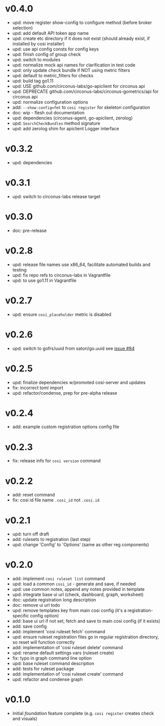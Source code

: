 # v0.4.0

* upd: move register show-config to configure method (before broker selection)
* upd: add default API token app name
* upd: create etc directory if it does not exist (should already exist, if installed by cosi installer)
* upd: use api config consts for config keys
* upd: finish config of group check
* upd: switch to modules
* upd: normalize mock api names for clarification in test code
* upd: only update check bundle if NOT using metric filters
* upd: default to metric_filters for checks
* upd: build tag go1.11
* upd: USE github.com/circonus-labs/go-apiclient for circonus api
* upd: DEPRECATE github.com/circonus-labs/circonus-gometrics/api for circonus api
* upd: normalize configuration options
* add: `--show-config=fmt` to `cosi register` for skeleton configuration
* doc: wip - flesh out documentation
* upd: dependencies (circonus-agent, go-apiclient, zerolog)
* upd: `SearchCheckBundles` method signature
* upd: add zerolog shim for apiclient Logger interface

# v0.3.2

* upd: dependencies

# v0.3.1

* upd: switch to circonus-labs release target

# v0.3.0

* doc: pre-release

# v0.2.8

* upd: release file names use x86_64, facilitate automated builds and testing
* upd: fix repo refs to circonus-labs in Vagrantfile
* upd: to use go1.11 in Vagrantfile

# v0.2.7

* upd: ensure `cosi_placeholder` metric is disabled

# v0.2.6

* upd: switch to gofrs/uuid from satori/go.uuid see [issue #84](https://github.com/satori/go.uuid/issues/84)

# v0.2.5

* upd: finalize dependencies w/promoted cosi-server and updates
* fix: incorrect toml import
* upd: refactor/condense, prep for pre-alpha release

# v0.2.4

* add: example custom registration options config file

# v0.2.3

* fix: release info for `cosi version` command

# v0.2.2

* add: reset command
* fix: cosi id file name `.cosi_id` not `.cosi.id`

# v0.2.1

* upd: turn off draft
* add: rulesets to registration (last step)
* upd: change 'Config' to 'Options' (same as other reg components)

# v0.2.0

* add: implement `cosi ruleset list` command
* upd: load a common `cosi_id` - generate and save, if needed
* upd: use common notes, append any notes provided in template
* upd: integrate base ui url (check, dashboard, graph, worksheet)
* doc: update registration long description
* doc: remove ui url todo
* upd: remove templates key from main cosi config (it's a registration-specific config option)
* add: base ui url if not set, fetch and save to main cosi config (if it exists)
* add: save config
* add: implement 'cosi ruleset fetch' command
* upd: ensure ruleset registration files go in regular registration directory, so reset will function correctly
* add: implementation of 'cosi ruleset delete' command
* upd: rename default settings vars (ruleset create)
* fix: typo in graph command line option
* upd: base ruleset command description
* add: tests for ruleset package
* add: implementation of 'cosi ruleset create' command
* upd: refactor and condense graph

# v0.1.0

* Initial _foundation_ feature complete (e.g. `cosi register` creates check and visuals)
